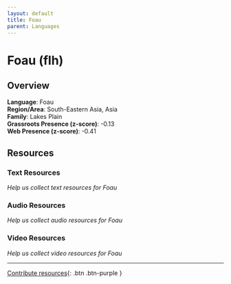 ```yaml
---
layout: default
title: Foau
parent: Languages
---
```


# Foau (flh)

## Overview

**Language**: Foau  
**Region/Area**: South-Eastern Asia, Asia  
**Family**: Lakes Plain  
**Grassroots Presence (z-score)**: -0.13  
**Web Presence (z-score)**: -0.41  

## Resources

### Text Resources
*Help us collect text resources for Foau*

### Audio Resources
*Help us collect audio resources for Foau*

### Video Resources
*Help us collect video resources for Foau*

---

[Contribute resources](https://forms.office.com/e/1SfLJx3u1r){: .btn .btn-purple }
